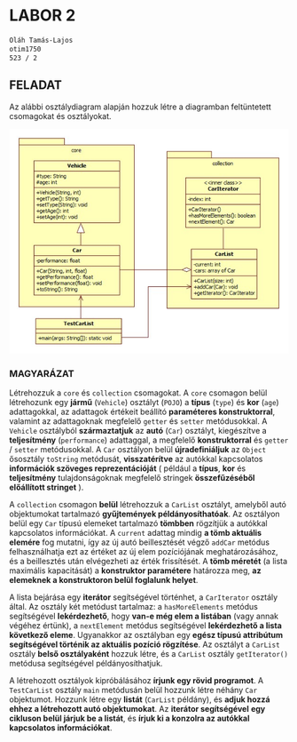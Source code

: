 # LABOR 2

    Oláh Tamás-Lajos
    otim1750
    523 / 2

## FELADAT

Az alábbi osztálydiagram alapján hozzuk létre a diagramban feltüntetett csomagokat és osztályokat.

![Labor2](./Labor2.jpg "Lab1")

### MAGYARÁZAT
Létrehozzuk a `core` és `collection` csomagokat.
A `core` csomagon belül létrehozunk egy __jármű__ (`Vehicle`) osztályt (`POJO`) a __típus__ (`type`) és __kor__ (`age`) adattagokkal, az adattagok értékeit beállító __paraméteres konstruktorral__, valamint az adattagoknak megfelelő `getter` és `setter` metódusokkal. A `Vehicle` osztályból __származtatjuk__ az __autó__ (`Car`) osztályt, kiegészítve a __teljesítmény__ (`performance`) adattaggal, a megfelelő __konstruktorral__ és `getter` / `setter` metódusokkal. A `Car` osztályon belül __újradefiniáljuk__ az `Object` ősosztály `toString` metódusát, __visszatérítve__ az autókkal kapcsolatos __információk szöveges reprezentációját__ ( például a __típus__, __kor__ és __teljesítmény__ tulajdonságoknak megfelelő stringek __összefűzéséből előállított stringet__ ).

A `collection` csomagon __belül__ létrehozzuk a `CarList` osztályt, amelyből autó objektumokat tartalmazó __gyűjtemények példányosíthatóak__. Az osztályon belül egy `Car` típusú elemeket tartalmazó __tömbben__ rögzítjük a autókkal kapcsolatos információkat. A `current` adattag mindig __a tömb aktuális elemére__ fog mutatni, így az új autó beillesztését végző `addCar` metódus felhasználhatja ezt az értéket az új elem pozíciójának meghatározásához, és a beillesztés után elvégezheti az érték frissítését. A __tömb méretét__ (a lista maximális kapacitását) a __konstruktor paramétere__ határozza meg, __az elemeknek a konstruktoron belül foglalunk helyet__.

A lista bejárása egy __iterátor__ segítségével történhet, a `CarIterator` osztály által. Az osztály két metódust tartalmaz: a `hasMoreElements` metódus segítségével __lekérdezhető__, hogy __van-e még elem a listában__ (vagy annak végéhez értünk), a `nextElement` metódus segítségével __lekérdezhető a lista következő eleme__. Ugyanakkor az osztályban egy __egész típusú attribútum segítségével történik az aktuális  pozíció rögzítése__. Az osztályt a `CarList` osztály __belső osztályaként__ hozzuk létre, és a `CarList` osztály `getIterator()` metódusa segítségével példányosíthatjuk.

A létrehozott osztályok kipróbálásához __írjunk egy rövid programot__. A `TestCarList` osztály `main` metódusán belül hozzunk létre néhány `Car` objektumot. Hozzunk létre egy __listát__ (`CarList` példány), és __adjuk hozzá ehhez a létrehozott autó objektumokat__. Az __iterátor segítségével__ __egy cikluson belül járjuk be a listát__, és __írjuk ki a konzolra az autókkal kapcsolatos információkat__.